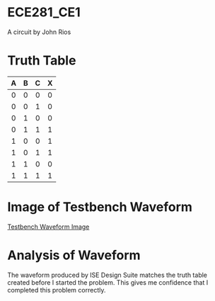 ECE281_CE1
==========

A circuit by John Rios
# Truth Table

| A | B | C | X |
|:-:|:-:|:-:|:-:|
| 0 | 0 | 0 | 0 |
| 0 | 0 | 1 | 0 |
| 0 | 1 | 0 | 0 |
| 0 | 1 | 1 | 1 |
| 1 | 0 | 0 | 1 |
| 1 | 0 | 1 | 1 |
| 1 | 1 | 0 | 0 |
| 1 | 1 | 1 | 1 |

# Image of Testbench Waveform

[Testbench Waveform Image](https://github.com/John-Rios/ECE281_CE1/blob/master/TestbenchWaveform.JPG)

# Analysis of Waveform

  The waveform produced by ISE Design Suite matches the truth table created before I started the problem. 
  This gives me confidence that I completed this problem correctly. 

